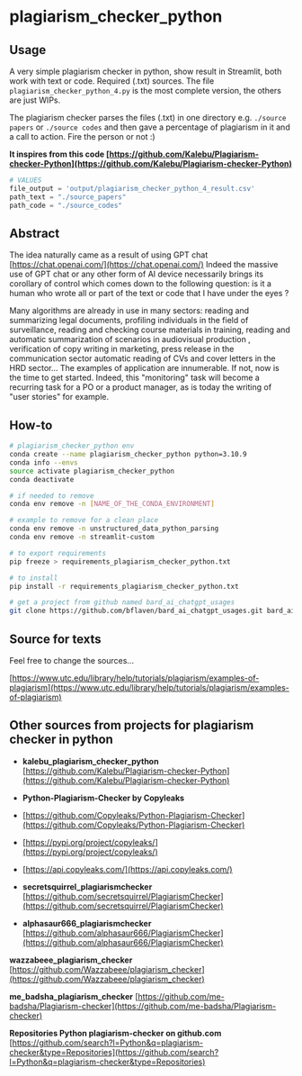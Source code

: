 # plagiarism_checker_python


## Usage
A very simple plagiarism checker in python, show result in Streamlit, both work with text or code. Required (.txt) sources. The file `plagiarism_checker_python_4.py` is the most complete version, the others are just WIPs.

The plagiarism checker parses the files (.txt) in one directory e.g. `./source papers` or `./source codes` and then gave a percentage of plagiarism in it and a call to action. Fire the person or not :)

__It inspires from this code [https://github.com/Kalebu/Plagiarism-checker-Python](https://github.com/Kalebu/Plagiarism-checker-Python)__

```python
# VALUES
file_output = 'output/plagiarism_checker_python_4_result.csv'
path_text = "./source_papers"
path_code = "./source_codes"
```


## Abstract
The idea naturally came as a result of using GPT chat [https://chat.openai.com/](https://chat.openai.com/) Indeed the massive use of GPT chat or any other form of AI device necessarily brings its corollary of control which comes down to the following question: is it a human who wrote all or part of the text or code that I have under the eyes ?

Many algorithms are already in use in many sectors: reading and summarizing legal documents, profiling individuals in the field of surveillance, reading and checking course materials in training, reading and automatic summarization of scenarios in audiovisual production , verification of copy writing in marketing, press release in the communication sector automatic reading of CVs and cover letters in the HRD sector... The examples of application are innumerable. If not, now is the time to get started. Indeed, this "monitoring" task will become a recurring task for a PO or a product manager, as is today the writing of "user stories" for example.


## How-to
```bash
# plagiarism_checker_python env
conda create --name plagiarism_checker_python python=3.10.9
conda info --envs
source activate plagiarism_checker_python
conda deactivate

# if needed to remove
conda env remove -n [NAME_OF_THE_CONDA_ENVIRONMENT]

# example to remove for a clean place
conda env remove -n unstructured_data_python_parsing
conda env remove -n streamlit-custom

# to export requirements
pip freeze > requirements_plagiarism_checker_python.txt

# to install
pip install -r requirements_plagiarism_checker_python.txt

# get a project from github named bard_ai_chatgpt_usages
git clone https://github.com/bflaven/bard_ai_chatgpt_usages.git bard_ai_chatgpt_usages

```


## Source for texts
Feel free to change the sources...

[https://www.utc.edu/library/help/tutorials/plagiarism/examples-of-plagiarism](https://www.utc.edu/library/help/tutorials/plagiarism/examples-of-plagiarism)



## Other sources from projects for plagiarism checker in python

- **kalebu_plagiarism_checker_python**
[https://github.com/Kalebu/Plagiarism-checker-Python](https://github.com/Kalebu/Plagiarism-checker-Python)



- **Python-Plagiarism-Checker by Copyleaks**
- [https://github.com/Copyleaks/Python-Plagiarism-Checker](https://github.com/Copyleaks/Python-Plagiarism-Checker)
- [https://pypi.org/project/copyleaks/](https://pypi.org/project/copyleaks/)
- [https://api.copyleaks.com/](https://api.copyleaks.com/)

- **secretsquirrel_plagiarismchecker**
[https://github.com/secretsquirrel/PlagiarismChecker](https://github.com/secretsquirrel/PlagiarismChecker)


- **alphasaur666_plagiarismchecker**
[https://github.com/alphasaur666/PlagiarismChecker](https://github.com/alphasaur666/PlagiarismChecker)


**wazzabeee_plagiarism_checker**
[https://github.com/Wazzabeee/plagiarism_checker](https://github.com/Wazzabeee/plagiarism_checker)


**me_badsha_plagiarism_checker**
[https://github.com/me-badsha/Plagiarism-checker](https://github.com/me-badsha/Plagiarism-checker)

**Repositories Python plagiarism-checker on github.com**
[https://github.com/search?l=Python&q=plagiarism-checker&type=Repositories](https://github.com/search?l=Python&q=plagiarism-checker&type=Repositories)
